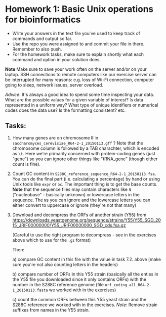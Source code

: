 # Homework 1: Basic Unix operations for bioinformatics

* Write your answers in the text file you've used to keep track of commands and output so far.
* Use the repo you were assigned to and commit your file in there. Remember to also push.
* For the homework tasks, make sure to explain shortly what each command and option in your solution does.

**Note** Make sure to save your work often on the server and/or on your laptop. 
SSH connections to remote computers like our exercise server can be interrupted for many reasons: 
e.g. loss of Wi-Fi connection, computer going to sleep, network issues, server overload.

*Advice*: It's always a good idea to spend some time inspecting your data.
What are the possible values for a given variable of interest?
Is data represented in a uniform way? 
What type of unique identifiers or numerical codes does the data use? 
Is the formatting consistent?
etc.

## Tasks:

1. How many genes are on chromosome II in `saccharomyces_cerevisiae_R64-2-1_20150113.gff` ?
   Note that the chromosome column is followed by a TAB charachter, which is encoded as `\t`. Here we're primarily concerned with protein-coding genes (just "gene") so you can ignore other things like "tRNA_gene" (though either count is fine).

2. Count GC content in `S288C_reference_sequence_R64-2-1_20150113.fsa`. You can do the final part (i.e. calculating a percentage) by hand or using Unix tools like `expr` or `bc`. The important thing is to get the base counts. **Note** that the sequence files may contain characters like `N` ("nucleobase" - basically unknown) or lowercase letters in the sequence. The `N`s you can ignore and the lowercase letters you can either convert to uppercase or ignore (they're not that many)

3. Download and decompress the ORFs of another strain (Y55) from
   https://downloads.yeastgenome.org/sequence/strains/Y55/Y55_SGD_2015_JRIF00000000/Y55_JRIF00000000_SGD_cds.fsa.gz
   
   (Careful to use the right program to decompress - see in the exercises above which to use for the `.gz` format)

   Then:

   a) compare GC content in this file with the value in task 7.2. above
      (make sure you're not also counting letters in the headers)

   b) compare number of ORFs in this Y55 strain (basically all the enties in the Y55 file you downloaded since it only contains ORFs) 
      with the number in the S288C reference genome (file `orf_coding_all_R64-2-1_20150113.fasta` we worked with in the exercises)

   c) count the common ORFs between this Y55 yeast strain and the S288C reference we
      worked with in the exercises.
      *Note*: Remove strain suffixes from names in the Y55 strain.
